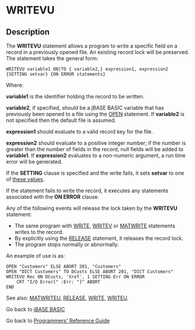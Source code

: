 # WRITEVU

<PageHeader />

## Description

The **WRITEVU** statement allows a program to write a specific field on a record in a previously opened file. An existing record lock will be preserved. The statement takes the general form:

```
WRITEVU variable1 ON|TO { variable2,} expression1, expression2 {SETTING setvar} {ON ERROR statements}
```

Where:

**variable1** is the identifier holding the record to be written.

**variable2**, if specified, should be a jBASE BASIC variable that has previously been opened to a file using the [OPEN](./../open) statement. If **variable2** is not specified then the default file is assumed.

**expression1** should evaluate to a valid record key for the file.

**expression2** should evaluate to a positive integer number; if the number is greater than the number of fields in the record, null fields will be added to **variable1**. If **expression2** evaluates to a non-numeric argument, a run time error will be generated.

If the **SETTING** clause is specified and the write fails, it sets **setvar** to one of [these values](./../incremental-file-errors).

If the statement fails to write the record, it executes any statements associated with the **ON ERROR** clause.

Any of the following events will release the lock taken by the **WRITEVU** statement:

- The same program with [WRITE](./../write), [WRITEV](./../writev) or [MATWRITE](./../matwrite) statements writes to the record.
- By explicitly using the [RELEASE](./../release) statement, it releases the record lock.
- The program stops normally or abnormally.

An example of use is as:

```
OPEN "Customers" ELSE ABORT 201, "Customers"
OPEN "DICT Customers" TO DCusts ELSE ABORT 201, "DICT Customers"
WRITEVU Rec ON DCusts, 'Xref', 1 SETTING Err ON ERROR
    CRT "I/O Error[" :Err: "]" ABORT
END
```

See also: [MATWRITEU](./../matwriteu), [RELEASE](./../release), [WRITE](./../write), [WRITEU](./../writeu).

Go back to [jBASE BASIC](./../README.md)

Go back to [Programmers' Reference Guide](./../../reference-guides/jbc/README.md)

<PageFooter />
